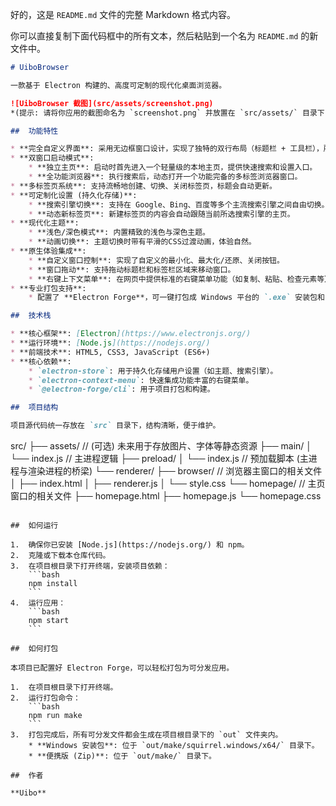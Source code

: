 好的，这是 `README.md` 文件的完整 Markdown 格式内容。

你可以直接复制下面代码框中的所有文本，然后粘贴到一个名为 `README.md` 的新文件中。

```markdown
# UiboBrowser

一款基于 Electron 构建的、高度可定制的现代化桌面浏览器。

![UiboBrowser 截图](src/assets/screenshot.png)
*(提示: 请将你应用的截图命名为 `screenshot.png` 并放置在 `src/assets/` 目录下，以替换此处的预览图)*

##  功能特性

* **完全自定义界面**: 采用无边框窗口设计，实现了独特的双行布局（标题栏 + 工具栏），所有UI元素均由 HTML/CSS 精心打造。
* **双窗口启动模式**:
    * **独立主页**: 启动时首先进入一个轻量级的本地主页，提供快速搜索和设置入口。
    * **全功能浏览器**: 执行搜索后，动态打开一个功能完备的多标签浏览器窗口。
* **多标签页系统**: 支持流畅地创建、切换、关闭标签页，标题会自动更新。
* **可定制化设置 (持久化存储)**:
    * **搜索引擎切换**: 支持在 Google、Bing、百度等多个主流搜索引擎之间自由切换。
    * **动态新标签页**: 新建标签页的内容会自动跟随当前所选搜索引擎的主页。
* **现代化主题**:
    * **浅色/深色模式**: 内置精致的浅色与深色主题。
    * **动画切换**: 主题切换时带有平滑的CSS过渡动画，体验自然。
* **原生体验集成**:
    * **自定义窗口控制**: 实现了自定义的最小化、最大化/还原、关闭按钮。
    * **窗口拖动**: 支持拖动标题栏和标签栏区域来移动窗口。
    * **右键上下文菜单**: 在网页中提供标准的右键菜单功能（如复制、粘贴、检查元素等）。
* **专业打包支持**:
    * 配置了 **Electron Forge**，可一键打包成 Windows 平台的 `.exe` 安装包和 `.zip` 便携版。

##  技术栈

* **核心框架**: [Electron](https://www.electronjs.org/)
* **运行环境**: [Node.js](https://nodejs.org/)
* **前端技术**: HTML5, CSS3, JavaScript (ES6+)
* **核心依赖**:
    * `electron-store`: 用于持久化存储用户设置（如主题、搜索引擎）。
    * `electron-context-menu`: 快速集成功能丰富的右键菜单。
    * `@electron-forge/cli`: 用于项目打包和构建。

##  项目结构

项目源代码统一存放在 `src` 目录下，结构清晰，便于维护。

```

src/
├── assets/          // (可选) 未来用于存放图片、字体等静态资源
├── main/
│   └── index.js     // 主进程逻辑
├── preload/
│   └── index.js     // 预加载脚本 (主进程与渲染进程的桥梁)
└── renderer/
├── browser/     // 浏览器主窗口的相关文件
│   ├── index.html
│   ├── renderer.js
│   └── style.css
└── homepage/    // 主页窗口的相关文件
├── homepage.html
├── homepage.js
└── homepage.css

````

##  如何运行

1.  确保你已安装 [Node.js](https://nodejs.org/) 和 npm。
2.  克隆或下载本仓库代码。
3.  在项目根目录下打开终端，安装项目依赖：
    ```bash
    npm install
    ```
4.  运行应用：
    ```bash
    npm start
    ```

##  如何打包

本项目已配置好 Electron Forge，可以轻松打包为可分发应用。

1.  在项目根目录下打开终端。
2.  运行打包命令：
    ```bash
    npm run make
    ```
3.  打包完成后，所有可分发文件都会生成在项目根目录下的 `out` 文件夹内。
    * **Windows 安装包**: 位于 `out/make/squirrel.windows/x64/` 目录下。
    * **便携版 (Zip)**: 位于 `out/make/` 目录下。

##  作者

**Uibo**

````
